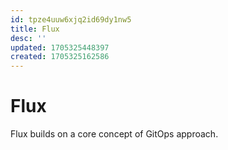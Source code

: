 ```yaml
---
id: tpze4uuw6xjq2id69dy1nw5
title: Flux
desc: ''
updated: 1705325448397
created: 1705325162586
---
```


# Flux
Flux builds on a core concept of GitOps approach. 
